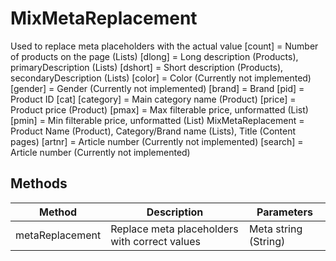 # MixMetaReplacement

Used to replace meta placeholders with the actual value [count] = Number of products on the page (Lists) [dlong] = Long description (Products), primaryDescription (Lists) [dshort] = Short description (Products), secondaryDescription (Lists) [color] = Color (Currently not implemented) [gender] = Gender (Currently not implemented) [brand] = Brand [pid] = Product ID [cat] [category] = Main category name (Product) [price] = Product price (Product) [pmax] = Max filterable price, unformatted (List) [pmin] = Min filterable price, unformatted (List) MixMetaReplacement = Product Name (Product), Category/Brand name (Lists), Title (Content pages) [artnr] = Article number (Currently not implemented) [search] = Article number (Currently not implemented)

## Methods

<!-- @vuese:MixMetaReplacement:methods:start -->
|Method|Description|Parameters|
|---|---|---|
|metaReplacement|Replace meta placeholders with correct values|Meta string (String)|

<!-- @vuese:MixMetaReplacement:methods:end -->


